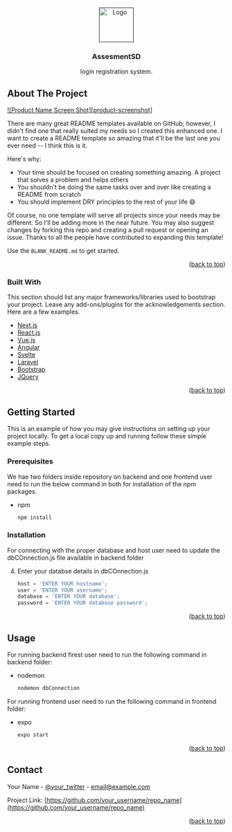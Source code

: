 <div id="top"></div>




<!-- PROJECT LOGO -->
<br />
<div align="center">
  <a href="">
    <img src="https://upload.wikimedia.org/wikipedia/en/thumb/a/a6/Kent_State_athletic_logo.svg/1200px-Kent_State_athletic_logo.svg.png" alt="Logo" width="80" height="80">
  </a>

  <h3 align="center">AssesmentSD</h3>

  <p align="center">
    login registration system.
    <br />



</div>




<!-- ABOUT THE PROJECT -->
## About The Project

[![Product Name Screen Shot][product-screenshot]](https://example.com)

There are many great README templates available on GitHub; however, I didn't find one that really suited my needs so I created this enhanced one. I want to create a README template so amazing that it'll be the last one you ever need -- I think this is it.

Here's why:
* Your time should be focused on creating something amazing. A project that solves a problem and helps others
* You shouldn't be doing the same tasks over and over like creating a README from scratch
* You should implement DRY principles to the rest of your life :smile:

Of course, no one template will serve all projects since your needs may be different. So I'll be adding more in the near future. You may also suggest changes by forking this repo and creating a pull request or opening an issue. Thanks to all the people have contributed to expanding this template!

Use the `BLANK_README.md` to get started.

<p align="right">(<a href="#top">back to top</a>)</p>



### Built With

This section should list any major frameworks/libraries used to bootstrap your project. Leave any add-ons/plugins for the acknowledgements section. Here are a few examples.

* [Next.js](https://nextjs.org/)
* [React.js](https://reactjs.org/)
* [Vue.js](https://vuejs.org/)
* [Angular](https://angular.io/)
* [Svelte](https://svelte.dev/)
* [Laravel](https://laravel.com)
* [Bootstrap](https://getbootstrap.com)
* [JQuery](https://jquery.com)

<p align="right">(<a href="#top">back to top</a>)</p>



<!-- GETTING STARTED -->
## Getting Started

This is an example of how you may give instructions on setting up your project locally.
To get a local copy up and running follow these simple example steps.

### Prerequisites

We hae two folders inside repository on backend and one frontend user need to run the below command in both for installation of the npm packages.
* npm
  ```sh
  npm install 
  ```

### Installation

For connecting with the proper database and host user need to update the dbCOnnection.js file available in backend folder


4. Enter your databse details in dbCOnnection.js
   ```js
   host = 'ENTER YOUR hostname';
   user = 'ENTER YOUR username';
   database = 'ENTER YOUR database';
   password = 'ENTER YOUR database password';
   ```

<p align="right">(<a href="#top">back to top</a>)</p>



<!-- USAGE EXAMPLES -->
## Usage

For running backend firest user need to run the following command in backend folder:

* nodemon
  ```sh
  nodemon dbConnection 
  ```
For running frontend user need to run the following command in frontend folder:

* expo
  ```sh
  expo start
  ```

<p align="right">(<a href="#top">back to top</a>)</p>



<!-- CONTACT -->
## Contact

Your Name - [@your_twitter](https://twitter.com/your_username) - email@example.com

Project Link: [https://github.com/your_username/repo_name](https://github.com/your_username/repo_name)

<p align="right">(<a href="#top">back to top</a>)</p>


